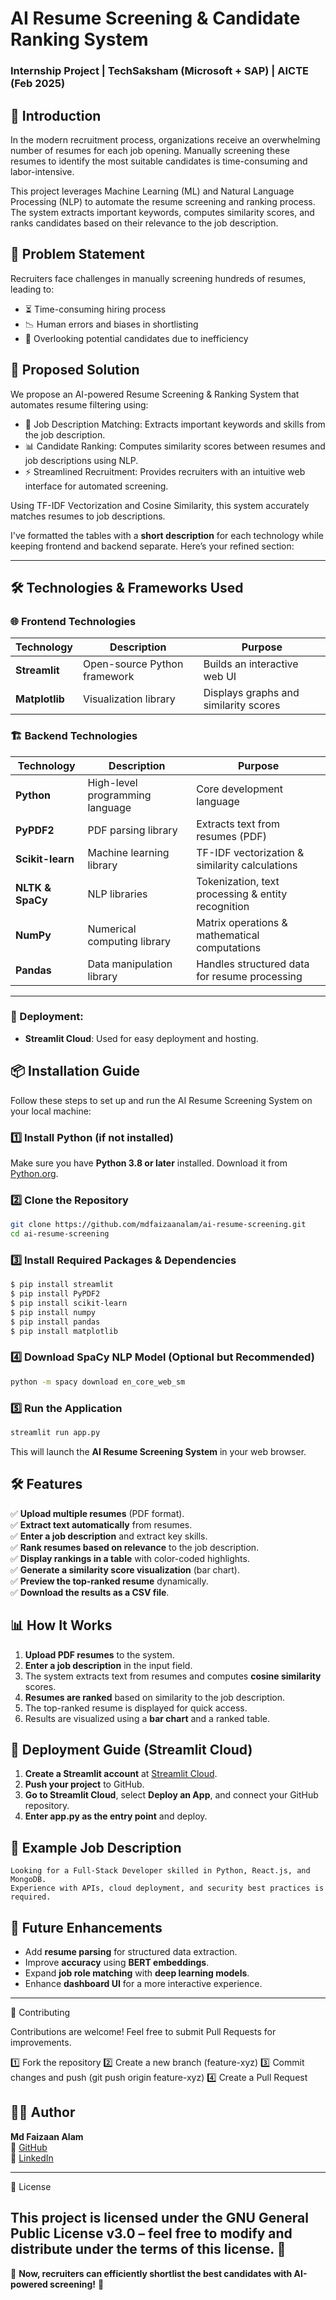 # AI Resume Screening & Candidate Ranking System
### Internship Project | TechSaksham (Microsoft + SAP) | AICTE (Feb 2025)

## 🚀 Introduction

In the modern recruitment process, organizations receive an overwhelming number of resumes for each job opening. Manually screening these resumes to identify the most suitable candidates is time-consuming and labor-intensive.

This project leverages Machine Learning (ML) and Natural Language Processing (NLP) to automate the resume screening and ranking process. The system extracts important keywords, computes similarity scores, and ranks candidates based on their relevance to the job description.


## 📌 Problem Statement
Recruiters face challenges in manually screening hundreds of resumes, leading to:

- ⏳ Time-consuming hiring process
- 📉 Human errors and biases in shortlisting
- 🛑 Overlooking potential candidates due to inefficiency

## 🚀 Proposed Solution
We propose an AI-powered Resume Screening & Ranking System that automates resume filtering using:

- 🔎 Job Description Matching: Extracts important keywords and skills from the job description.
- 📊 Candidate Ranking: Computes similarity scores between resumes and job descriptions using NLP.
- ⚡ Streamlined Recruitment: Provides recruiters with an intuitive web interface for automated screening.

Using TF-IDF Vectorization and Cosine Similarity, this system accurately matches resumes to job descriptions.

I've formatted the tables with a **short description** for each technology while keeping frontend and backend separate. Here’s your refined section:  

---

## 🛠️ Technologies & Frameworks Used  

### 🌐 Frontend Technologies  

| Technology  | Description | Purpose |  
|------------|------------|---------|  
| **Streamlit**  | Open-source Python framework | Builds an interactive web UI |  
| **Matplotlib** | Visualization library | Displays graphs and similarity scores |  

### 🏗️ Backend Technologies  

| Technology    | Description | Purpose |  
|--------------|------------|---------|  
| **Python**   | High-level programming language | Core development language |  
| **PyPDF2**   | PDF parsing library | Extracts text from resumes (PDF) |  
| **Scikit-learn** | Machine learning library | TF-IDF vectorization & similarity calculations |  
| **NLTK & SpaCy** | NLP libraries | Tokenization, text processing & entity recognition |  
| **NumPy**    | Numerical computing library | Matrix operations & mathematical computations |  
| **Pandas**   | Data manipulation library | Handles structured data for resume processing |  

---

### 🔹 Deployment:
- **Streamlit Cloud**: Used for easy deployment and hosting.

## 📦 Installation Guide
Follow these steps to set up and run the AI Resume Screening System on your local machine:

### **1️⃣ Install Python (if not installed)**
Make sure you have **Python 3.8 or later** installed. Download it from [Python.org](https://www.python.org/downloads/).

### **2️⃣ Clone the Repository**
```bash
git clone https://github.com/mdfaizaanalam/ai-resume-screening.git
cd ai-resume-screening
```


### **3️⃣ Install Required Packages & Dependencies**

```sh
$ pip install streamlit
$ pip install PyPDF2
$ pip install scikit-learn
$ pip install numpy
$ pip install pandas
$ pip install matplotlib
```

### **4️⃣ Download SpaCy NLP Model (Optional but Recommended)**
```bash
python -m spacy download en_core_web_sm
```

### **5️⃣ Run the Application**
```bash
streamlit run app.py
```
This will launch the **AI Resume Screening System** in your web browser.

## 🛠️ Features
✅ **Upload multiple resumes** (PDF format).  
✅ **Extract text automatically** from resumes.  
✅ **Enter a job description** and extract key skills.  
✅ **Rank resumes based on relevance** to the job description.  
✅ **Display rankings in a table** with color-coded highlights.  
✅ **Generate a similarity score visualization** (bar chart).  
✅ **Preview the top-ranked resume** dynamically.  
✅ **Download the results as a CSV file**.

## 📊 How It Works
1. **Upload PDF resumes** to the system.
2. **Enter a job description** in the input field.
3. The system extracts text from resumes and computes **cosine similarity** scores.
4. **Resumes are ranked** based on similarity to the job description.
5. The top-ranked resume is displayed for quick access.
6. Results are visualized using a **bar chart** and a ranked table.

## 🚀 Deployment Guide (Streamlit Cloud)
1. **Create a Streamlit account** at [Streamlit Cloud](https://ai-resumeranker.streamlit.app/).
2. **Push your project** to GitHub.
3. **Go to Streamlit Cloud**, select **Deploy an App**, and connect your GitHub repository.
4. **Enter app.py as the entry point** and deploy.

## 📄 Example Job Description
```
Looking for a Full-Stack Developer skilled in Python, React.js, and MongoDB.
Experience with APIs, cloud deployment, and security best practices is required.
```

## 🎯 Future Enhancements
- Add **resume parsing** for structured data extraction.
- Improve **accuracy** using **BERT embeddings**.
- Expand **job role matching** with **deep learning models**.
- Enhance **dashboard UI** for a more interactive experience.
---

🤝 Contributing

Contributions are welcome! Feel free to submit Pull Requests for improvements.

1️⃣ Fork the repository
2️⃣ Create a new branch (feature-xyz)
3️⃣ Commit changes and push (git push origin feature-xyz)
4️⃣ Create a Pull Request

## 👨‍💻 Author
**Md Faizaan Alam**  
💼 [GitHub](https://github.com/mdfaizaanalam)  
💼 [LinkedIn](https://www.linkedin.com/in/mdfaizaanalam/)

---

📜 License

This project is licensed under the GNU General Public License v3.0 – feel free to modify and distribute under the terms of this license. 🚀
---

🎉 **Now, recruiters can efficiently shortlist the best candidates with AI-powered screening!** 🚀


